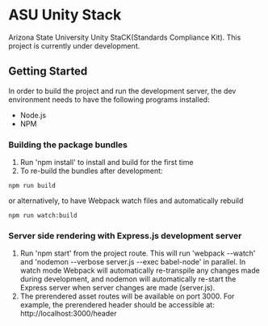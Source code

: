 # ASU Unity Stack
Arizona State University Unity StaCK(Standards Compliance Kit). This project is currently under development.

## Getting Started

In order to build the project and run the development server, the dev environment needs to have the following programs installed:
- Node.js 
- NPM

### Building the package bundles

1. Run 'npm install' to install and build for the first time
2. To re-build the bundles after development:

```
npm run build
```

or alternatively, to have Webpack watch files and automatically rebuild

```
npm run watch:build
```

### Server side rendering with Express.js development server

1. Run 'npm start' from the project route. This will run 'webpack --watch' and 'nodemon --verbose server.js --exec babel-node' in parallel. In 
watch mode Webpack will automatically re-transpile any changes made during development, and nodemon will automatically 
re-start the Express server when server changes are made (server.js).
2. The prerendered asset routes will be available on port 3000. For example, the prerendered header should be accessible at:
 http://localhost:3000/header